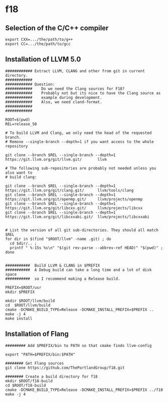 # f18

## Selection of the C/C++ compiler

    export CXX=.../the/path/to/g++ 
    export CC=.../the/path/to/gcc    
   
## Installation of LLVM 5.0    
    
    ############ Extract LLVM, CLANG and other from git in current directory. 
    ############         
    ############ Question: 
    ############    Do we need the Clang sources for F18? 
    ############    Probably not but its nice to have the Clang source as 
    ############    example during development. 
    ############    Also, we need cland-format.
    ############
    ############        
    
    ROOT=$(pwd)
    REL=release_50
    
    # To build LLVM and Clang, we only need the head of the requested branch. 
    # Remove --single-branch --depth=1 if you want access to the whole repository

    git clone --branch $REL --single-branch --depth=1 https://git.llvm.org/git/llvm.git/       llvm

    # The following sub-repositories are probably not needed unless you also want to 
    # build clang: 

    git clone --branch $REL --single-branch --depth=1 https://git.llvm.org/git/clang.git/      llvm/tools/clang
    git clone --branch $REL --single-branch --depth=1 https://git.llvm.org/git/openmp.git/     llvm/projects/openmp
    git clone --branch $REL --single-branch --depth=1 https://git.llvm.org/git/libcxx.git/     llvm/projects/libcxx
    git clone --branch $REL --single-branch --depth=1 https://git.llvm.org/git/libcxxabi.git/  llvm/projects/libcxxabi

    
    # List the version of all git sub-directories. They should all match $REL
    for dir in $(find "$ROOT/llvm" -name .git) ; do 
      cd $dir/.. ; 
      printf " %-15s %s\n" "$(git rev-parse --abbrev-ref HEAD)" "$(pwd)" ; 
    done
    
    
    ###########  Build LLVM & CLANG in $PREFIX 
    ###########  A Debug build can take a long time and a lot of disk space
    ###########  so I recommend making a Release build.
       
    PREFIX=$ROOT/usr
    mkdir $PREFIX
    
    mkdir $ROOT/llvm/build
    cd  $ROOT/llvm/build 
    cmake -DCMAKE_BUILD_TYPE=Release -DCMAKE_INSTALL_PREFIX=$PREFIX ..
    make -j 4
    make install
    
## Installation of Flang 
 
    ######### Add $PREFIX/bin to PATH so that cmake finds llvm-config   
    
    export "PATH=$PREFIX/bin:$PATH"
    
    ######## Get Flang sources 
    git clone https://github.com/ThePortlandGroup/f18.git
    
    ######## Create a build directory for f18 
    mkdir $ROOT/f18-build
    cd $ROOT/f18-build
    cmake -DCMAKE_BUILD_TYPE=Release -DCMAKE_INSTALL_PREFIX=$PREFIX ../f18 
    make -j 4

    

